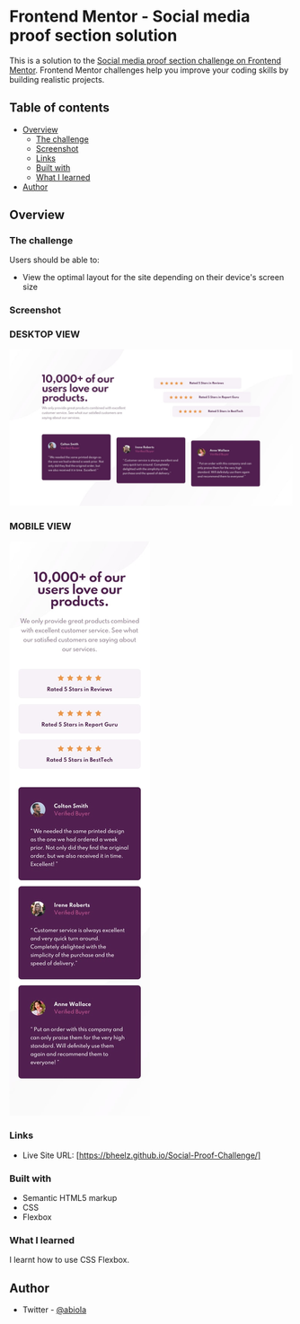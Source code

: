 # Frontend Mentor - Social media proof section solution

This is a solution to the [Social media proof section challenge on Frontend Mentor](https://www.frontendmentor.io/challenges/social-proof-section-6e0qTv_bA). Frontend Mentor challenges help you improve your coding skills by building realistic projects. 

## Table of contents

- [Overview](#overview)
  - [The challenge](#the-challenge)
  - [Screenshot](#screenshot)
  - [Links](#links)
  - [Built with](#built-with)
  - [What I learned](#what-i-learned)
- [Author](#author)

## Overview

### The challenge

Users should be able to:

- View the optimal layout for the site depending on their device's screen size

### Screenshot

<p align="center">
 <h3>DESKTOP VIEW</h3>
<img src="https://github.com/bheelz/Social-Proof-Challenge/blob/main/design/desktop-design.jpg">
</p>

<p align="center">
 <h3>MOBILE VIEW</h3>
<img src="https://github.com/bheelz/Social-Proof-Challenge/blob/main/design/mobile-design.jpg">
</p>

### Links

- Live Site URL: [https://bheelz.github.io/Social-Proof-Challenge/]

### Built with

- Semantic HTML5 markup
- CSS
- Flexbox

### What I learned

I learnt how to use CSS Flexbox.

## Author

- Twitter - [@abioIa](https://www.twitter.com/abioIa)
